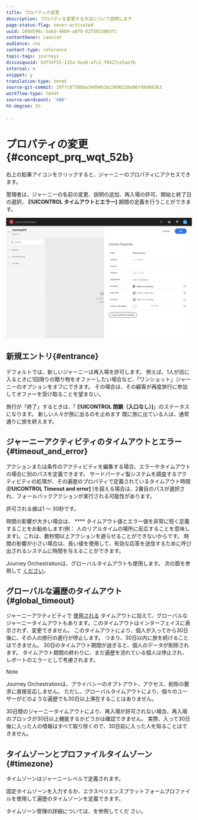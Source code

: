 ```yaml
---
title: プロパティの変更
description: プロパティを変更する方法について説明します
page-status-flag: never-activated
uuid: 269d590c-5a6d-40b9-a879-02f5033863fc
contentOwner: sauviat
audience: rns
content-type: reference
topic-tags: journeys
discoiquuid: 5df34f55-135a-4ea8-afc2-f9427ce5ae7b
internal: n
snippet: y
translation-type: tm+mt
source-git-commit: 20ffc07586ba34d94b2b2369b23be867d8488363
workflow-type: tm+mt
source-wordcount: '486'
ht-degree: 1%

---
```




# プロパティの変更 {#concept_prq_wqt_52b}

右上の鉛筆アイコンをクリックすると、ジャーニーのプロパティにアクセスできます。

管理者は、ジャーニーの名前の変更、説明の追加、再入場の許可、開始と終了日の選択、 **[!UICONTROL タイムアウトとエラー]** 期間の定義を行うことができます。

![](../assets/journey32.png)

## 新規エントリ{#entrance}

デフォルトでは、新しいジャーニーは再入場を許可します。 例えば、1人が店に入るときに1回限りの贈り物をオファーしたい場合など、「ワンショット」ジャーニーのオプションをオフにできます。 その場合は、その顧客が再度旅行に参加してオファーを受け取ることを望まない。

旅行が「終了」するときは、「 **[!UICONTROL 閉鎖（入口なし）]**」のステータスになります。 新しい人々が旅に出るのを止めます 既に旅に出ている人は、通常通りに旅を終えます。

## ジャーニーアクティビティのタイムアウトとエラー {#timeout_and_error}

アクションまたは条件のアクティビティを編集する場合、エラーやタイムアウトの場合に別のパスを定義できます。 サードパーティ製システムを調査するアクティビティの処理が、その遍歴のプロパティで定義されているタイムアウト時間(**[!UICONTROL Timeout and error]** )を超える場合は、2番目のパスが選択され、フォールバックアクションが実行される可能性があります。

許可される値は1 ～ 30秒です。

時間の影響が大きい場合は、 **** タイムアウト値とエラー値を非常に短く定義することをお勧めします(例： 人のリアルタイムの場所に反応することを意味します)。これは、数秒間以上アクションを遅らせることができないからです。 時間の影響が小さい場合は、長い値を使用して、有効な応答を送信するために呼び出されるシステムに時間を与えることができます。

Journey Orchestrationは、グローバルタイムアウトも使用します。 次の節を参照して [ください](#global_timeout)。

## グローバルな遍歴のタイムアウト {#global_timeout}

ジャーニーアクティビティで [使用される](#timeout_and_error) タイムアウトに加えて、グローバルなジャーニータイムアウトもあります。このタイムアウトはインターフェイスに表示されず、変更できません。 このタイムアウトにより、個人が入ってから30日後に、その人の旅行の進行が停止します。 つまり、30日以内に旅を続けることはできません。 30日のタイムアウト期間が過ぎると、個人のデータが削除されます。 タイムアウト期間の終わりに、まだ遍歴を流れている個人は停止され、レポートのエラーとして考慮されます。

>[!NOTE]
>
>Journey Orchestrationは、プライバシーのオプトアウト、アクセス、削除の要求に直接反応しません。 ただし、グローバルタイムアウトにより、個々のユーザーがどのような遍歴でも30日以上滞在することはありません。

30日間のジャーニータイムアウトにより、再入場が許可されない場合、再入場のブロックが30日以上機能するかどうかは確認できません。 実際、入って30日後に入った人の情報はすべて取り除くので、30日前に入った人を知ることはできません。

## タイムゾーンとプロファイルタイムゾーン {#timezone}

タイムゾーンはジャーニーレベルで定義されます。

固定タイムゾーンを入力するか、エクスペリエンスプラットフォームプロファイルを使用して遍歴のタイムゾーンを定義できます。

タイムゾーン管理の詳細については、を参照してくだ [](../building-journeys/timezone-management.md)さい。
